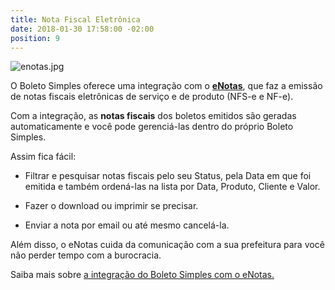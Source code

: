 ```yaml
---
title: Nota Fiscal Eletrônica
date: 2018-01-30 17:58:00 -02:00
position: 9
---
```


![enotas.jpg](/uploads/enotas.jpg)

O Boleto Simples oferece uma integração com o **[eNotas](http://enotas.com.br/bs)**, que faz a emissão de notas fiscais eletrônicas de serviço e de produto (NFS-e e NF-e).

Com a integração, as **notas fiscais** dos boletos emitidos são geradas automaticamente e você pode gerenciá-las dentro do próprio Boleto Simples.

Assim fica fácil:

* Filtrar e pesquisar notas fiscais pelo seu Status, pela Data em que foi emitida e também ordená-las na lista por Data, Produto, Cliente e Valor.

* Fazer o download ou imprimir se precisar.

* Enviar a nota por email ou até mesmo cancelá-la.

Além disso, o eNotas cuida da comunicação com a sua prefeitura para você não perder tempo com a burocracia.

Saiba mais sobre [a integração do Boleto Simples com o eNotas.](https://suporte.boletosimples.com.br/article/s83av903c6-como-gerar-nota-fiscal-para-boleto-registrado-com-boleto-simples-e-e-notas)